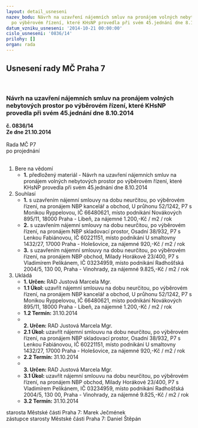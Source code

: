 ```yaml
---
layout: detail_usneseni
nazev_bodu: Návrh na uzavření nájemních smluv na pronájem volných nebytových prostor
  po výběrovém řízení, které KHsNP provedla při svém 45.jednání dne 8.10.2014
datum_vzniku_usneseni: '2014-10-21 00:00:00'
cislo_usneseni: '0836/14'
prilohy: []
organ: rada
---
```

<div id="ucUsn_pList" class="usn">
	<span><h2>Usnesení rady MČ Praha 7 </h2>
<br></span><div class="standBody">
<span><h3>Návrh na uzavření nájemních smluv na pronájem volných nebytových prostor po výběrovém řízení, které KHsNP provedla při svém 45.jednání dne 8.10.2014</h3></span><div class="center">
		<strong>č. 0836/14</strong><br>
	</div>
<div class="center">
		<strong>Ze dne 21.10.2014</strong><br><br>
	</div>Rada MČ P7<br> po projednání<br><br><ol>
<li>Bere na vědomí<ul><li>
<strong>1.</strong> předložený materiál - Návrh na uzavření nájemních smluv na pronájem volných nebytových prostor po výběrovém řízení, které KHsNP provedla při svém 45.jednání dne 8.10.2014</li></ul>
</li>
<li>Souhlasí<ul>
<li>
<strong>1.</strong> s uzavřením nájemní smlouvy na dobu neurčitou, po výběrovém řízení, na pronájem NBP kancelář a obchod, U průhonu 52/1242, P7 s Monikou Ryppelovou, IČ 66480621, místo podnikání Novákových 895/11, 18000 Praha - Libeň, za nájemné 1.200,-Kč / m2 / rok</li>
<li>
<strong>2.</strong> s uzavřením nájemní smlouvy na dobu neurčitou, po výběrovém řízení, na pronájem NBP skladovací prostor, Osadní 38/932, P7 s Lenkou Fabiánovou, IČ 60221151, místo podnikání U smaltovny 1432/27, 17000 Praha - Holešovice, za nájemné 920,-Kč / m2 / rok</li>
<li>
<strong>3.</strong> s uzavřením nájemní smlouvy na dobu neurčitou, po výběrovém řízení, na pronájem NBP obchod, Milady Horákové 23/400, P7 s Vladimírem Pelikánem, IČ 03234959, místo podnikání Radhošťská 2004/5, 130 00, Praha - Vinohrady, za nájemné 9.825,-Kč / m2 / rok       </li>
</ul>
</li>
<li>Ukládá<ul>
<li>
<strong>1. Určen: </strong>RAD Justová Marcela Mgr.</li>
<li>
<strong>1.1 Úkol: </strong>uzavřít nájemní smlouvu na dobu neurčitou, po výběrovém řízení, na pronájem NBP kancelář a obchod, U průhonu 52/1242, P7 s Monikou Ryppelovou, IČ 66480621, místo podnikání Novákových 895/11, 18000 Praha - Libeň, za nájemné 1.200,-Kč / m2 / rok</li>
<li>
<strong>1.2 Termín: </strong>31.10.2014</li>
<li>
<strong><br>2. Určen: </strong>RAD Justová Marcela Mgr.</li>
<li>
<strong>2.1 Úkol: </strong>uzavřít nájemní smlouvu na dobu neurčitou, po výběrovém řízení, na pronájem NBP skladovací prostor, Osadní 38/932, P7 s Lenkou Fabiánovou, IČ 60221151, místo podnikání U smaltovny 1432/27, 17000 Praha - Holešovice, za nájemné 920,-Kč / m2 / rok</li>
<li>
<strong>2.2 Termín: </strong>31.10.2014</li>
<li>
<strong><br>3. Určen: </strong>RAD Justová Marcela Mgr.</li>
<li>
<strong>3.1 Úkol: </strong>uzavřít nájemní smlouvu na dobu neurčitou, po výběrovém řízení, na pronájem NBP obchod, Milady Horákové 23/400, P7 s Vladimírem Pelikánem, IČ 03234959, místo podnikání Radhošťská 2004/5, 130 00, Praha - Vinohrady, za nájemné 9.825,-Kč / m2 / rok</li>
<li>
<strong>3.2 Termín: </strong>31.10.2014</li>
</ul>
</li>
</ol>starosta Městské části Praha 7: Marek Ječmének<br>zástupce starosty Městské části Praha 7: Daniel Štěpán 
</div>
</div>